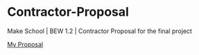 # Contractor-Proposal
Make School | BEW 1.2 | Contractor Proposal for the final project

[My Proposal](proposal)
